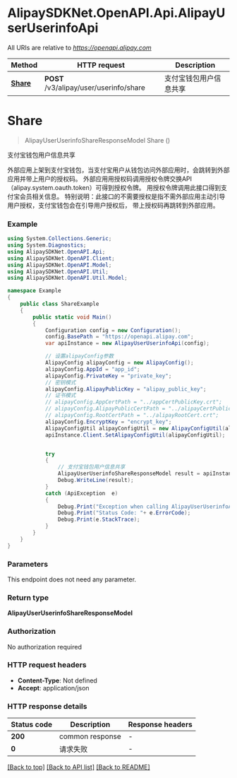 # AlipaySDKNet.OpenAPI.Api.AlipayUserUserinfoApi

All URIs are relative to *https://openapi.alipay.com*

Method | HTTP request | Description
------------- | ------------- | -------------
[**Share**](AlipayUserUserinfoApi.md#share) | **POST** /v3/alipay/user/userinfo/share | 支付宝钱包用户信息共享


<a name="share"></a>
# **Share**
> AlipayUserUserinfoShareResponseModel Share ()

支付宝钱包用户信息共享

外部应用上架到支付宝钱包，当支付宝用户从钱包访问外部应用时，会跳转到外部应用并带上用户的授权码。  外部应用用授权码调用授权令牌交换API（alipay.system.oauth.token）可得到授权令牌。  用授权令牌调用此接口得到支付宝会员相关信息。  特别说明：此接口的不需要授权是指不需外部应用主动引导用户授权，支付宝钱包会在引导用户授权后，  带上授权码再跳转到外部应用。

### Example
```csharp
using System.Collections.Generic;
using System.Diagnostics;
using AlipaySDKNet.OpenAPI.Api;
using AlipaySDKNet.OpenAPI.Client;
using AlipaySDKNet.OpenAPI.Model;
using AlipaySDKNet.OpenAPI.Util;
using AlipaySDKNet.OpenAPI.Util.Model;

namespace Example
{
    public class ShareExample
    {
        public static void Main()
        {
            Configuration config = new Configuration();
            config.BasePath = "https://openapi.alipay.com";
            var apiInstance = new AlipayUserUserinfoApi(config);

            // 设置alipayConfig参数
            AlipayConfig alipayConfig = new AlipayConfig();
            alipayConfig.AppId = "app_id";
            alipayConfig.PrivateKey = "private_key";
            // 密钥模式
            alipayConfig.AlipayPublicKey = "alipay_public_key";
            // 证书模式
            // alipayConfig.AppCertPath = "../appCertPublicKey.crt";
            // alipayConfig.AlipayPublicCertPath = "../alipayCertPublicKey_RSA2.crt";
            // alipayConfig.RootCertPath = "../alipayRootCert.crt";
            alipayConfig.EncryptKey = "encrypt_key";
            AlipayConfigUtil alipayConfigUtil = new AlipayConfigUtil(alipayConfig);
            apiInstance.Client.SetAlipayConfigUtil(alipayConfigUtil);


            try
            {
                // 支付宝钱包用户信息共享
                AlipayUserUserinfoShareResponseModel result = apiInstance.Share();
                Debug.WriteLine(result);
            }
            catch (ApiException  e)
            {
                Debug.Print("Exception when calling AlipayUserUserinfoApi.Share: " + e.Message );
                Debug.Print("Status Code: "+ e.ErrorCode);
                Debug.Print(e.StackTrace);
            }
        }
    }
}
```

### Parameters
This endpoint does not need any parameter.

### Return type

**AlipayUserUserinfoShareResponseModel**

### Authorization

No authorization required

### HTTP request headers

 - **Content-Type**: Not defined
 - **Accept**: application/json


### HTTP response details
| Status code | Description | Response headers |
|-------------|-------------|------------------|
| **200** | common response |  -  |
| **0** | 请求失败 |  -  |

[[Back to top]](#) [[Back to API list]](../README.md#documentation-for-api-endpoints) [[Back to README]](../README.md)

